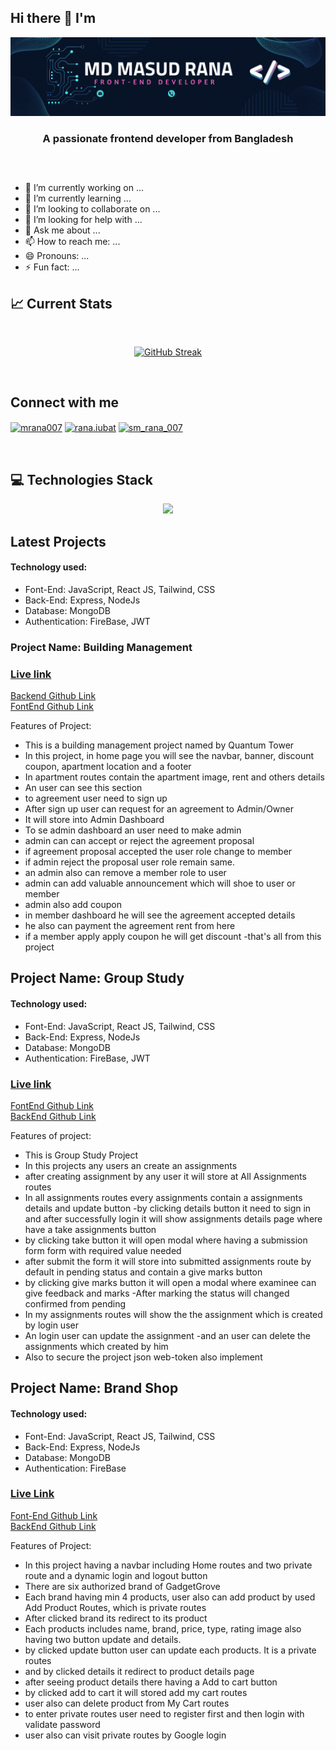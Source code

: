 ## Hi there 👋 I'm
![Github banner image](https://raw.githubusercontent.com/mrana007/mrana007/main/assets/git%20banner.gif "Github banner image")
 
 <h3 align="center">A passionate frontend developer from Bangladesh</h3>

 ##
</br>

- 🔭 I’m currently working on ...
- 🌱 I’m currently learning ...
- 👯 I’m looking to collaborate on ...
- 🤔 I’m looking for help with ...
- 💬 Ask me about ...
- 📫 How to reach me: ...
- 😄 Pronouns: ...
- ⚡ Fun fact: ...

## 📈 Current Stats
</br>
<p align="center">
<a href="https://git.io/streak-stats"><img src="https://github-readme-streak-stats.herokuapp.com?user=mrana007&theme=bear&date_format=M%20j%5B%2C%20Y%5D" alt="GitHub Streak" /></a>
</p>
</br>

## Connect with me
<p align="left">
<a href="https://www.linkedin.com/in/mrana007" target="blank"><img align="center" src="https://raw.githubusercontent.com/rahuldkjain/github-profile-readme-generator/master/src/images/icons/Social/linked-in-alt.svg" alt="mrana007" height="30" width="40" /></a>
<a href="https://www.facebook.com/rana.iubat" target="blank"><img align="center" src="https://raw.githubusercontent.com/rahuldkjain/github-profile-readme-generator/master/src/images/icons/Social/facebook.svg" alt="rana.iubat" height="30" width="40" /></a>
<a href="https://www.instagram.com/sm_rana007" target="blank"><img align="center" src="https://raw.githubusercontent.com/rahuldkjain/github-profile-readme-generator/master/src/images/icons/Social/instagram.svg" alt="sm_rana_007" height="30" width="40" /></a>
</p>
</br>

## 💻 Technologies Stack
<p align="center">
  <a href="https://skillicons.dev">
    <img src="https://skillicons.dev/icons?i=html,css,js,express,github,tailwind,react,vercel,mongodb,firebase" />
  </a>
</p>

## Latest Projects
#### Technology used:
- Font-End: JavaScript, React JS, Tailwind, CSS
- Back-End: Express, NodeJs
- Database: MongoDB
- Authentication: FireBase, JWT

### Project Name: Building Management </br>
### [Live link](https://a12-final-effort.web.app) </br>
[Backend Github Link](https://github.com/mrana007/Building-Mangament_Server) </br>
[FontEnd Github Link](https://github.com/mrana007/Building_Management_Client)
</br>

Features of Project: </br>
- This is a building management project named by Quantum Tower
- In this project, in home page you will see the navbar, banner, discount coupon, apartment location and a footer
- In apartment routes contain the apartment image, rent and others details
- An user can see this section
- to agreement user need to sign up
- After sign up user can request for an agreement to Admin/Owner
- It will store into Admin  Dashboard
- To se admin  dashboard an user need to make admin
- admin can can accept or reject the agreement proposal
- if agreement proposal accepted the user role change to member
- if admin reject the proposal user role remain same.
- an admin also can remove a member role to user
- admin can add valuable announcement which will shoe to user or member
- admin also add coupon
- in member dashboard he will see the agreement accepted details
- he also can payment the agreement rent from here
- if a member apply apply coupon he will get discount
-that's all from this project 

## Project Name: Group Study
#### Technology used:
- Font-End: JavaScript, React JS, Tailwind, CSS
- Back-End: Express, NodeJs
- Database: MongoDB
- Authentication: FireBase, JWT
### [Live link](https://a11-group-study.web.app) </br>
[FontEnd Github Link](https://github.com/mrana007/Group-Study_Client) </br>
[BackEnd Github Link](https://github.com/mrana007/Group-Study_Server)
</br>

Features of project:
- This is Group Study Project
- In this projects any users an create an assignments
- after creating assignment by any user it will store at All Assignments routes
- In all assignments routes every assignments contain a  assignments details and update button
-by clicking details button it need to sign in and after successfully login it will show assignments details page where have a take assignments button
- by clicking take button it will open modal where having a submission form form with required value needed
- after submit the form it will store into submitted assignments route by default in pending status and contain a give marks button
- by clicking give marks button it will open a modal where examinee can give feedback and marks
-After marking the status will changed confirmed from pending
- In my assignments routes will show the the assignment which is created by login user
- An login user can update the assignment
-and an user can delete the assignments which created by him
- Also to secure the project json web-token also implement 

## Project Name: Brand Shop

#### Technology used:
- Font-End: JavaScript, React JS, Tailwind, CSS
- Back-End: Express, NodeJs
- Database: MongoDB
- Authentication: FireBase

### [Live Link](https://a10-brand-shop-client.web.app)
[Font-End Github Link](https://github.com/mrana007/Brand-Shop-Client) </br>
[BackEnd Github Link](https://github.com/mrana007/Brand-Shop-Server)
</br>

Features of Project:
- In this project having a navbar including Home routes and two private route and a dynamic login and logout button
- There are six authorized brand of GadgetGrove
- Each brand having min 4 products, user also can add product by used Add Product Routes, which is private routes
- After clicked brand its redirect to its product
- Each products includes name, brand, price, type, rating image also having two button update and details.
- by clicked update button user can update each products. It is a private routes
- and by clicked details it redirect to product details page
- after seeing product details there having a Add to cart button
- by clicked add to cart it will stored add my cart routes
- user also can delete product from My Cart routes
- to enter private routes user need to register first and then login with validate password
- user also can visit private routes by Google login
